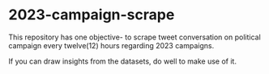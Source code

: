 # 2023-campaign-scrape
This repository has one objective- to scrape tweet conversation on political campaign every twelve(12) hours regarding 2023 campaigns.


If you can draw insights from the datasets, do well to make use of it.
